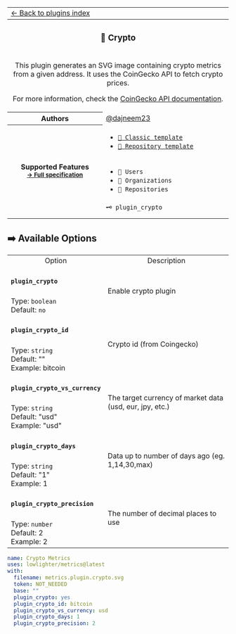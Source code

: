 <!-- Header -->
<table>
  <tr><td colspan="2"><a href="/README.md#-plugins">← Back to plugins index</a></td></tr>
  <tr><th colspan="2"><h3>🧩 Crypto</h3></th></tr>
  <tr><td colspan="2" align="center">
    <p>This plugin generates an SVG image containing crypto metrics from a given address. It uses the CoinGecko API to fetch crypto prices.</p>
    <p>For more information, check the <a href="https://www.coingecko.com/vi/api/documentation">CoinGecko API documentation</a>.</p>
  </td></tr>
  <tr><th>Authors</th><td><a href="https://github.com/dajneem23">@dajneem23</a></td></tr>
  <tr>
    <th rowspan="3">Supported Features<br><sub><a href="metadata.yml">→ Full specification</a></sub></th>
    <td>
      <ul>
        <li><a href="/source/templates/classic/README.md"><code>📗 Classic template</code></a></li>
        <li><a href="/source/templates/repository/README.md"><code>📘 Repository template</code></a></li>
      </ul>
    </td>
  </tr>
  <tr>
    <td>
      <ul>
        <li><code>👤 Users</code></li>
        <li><code>👥 Organizations</code></li>
        <li><code>📓 Repositories</code></li>
      </ul>
    </td>
  </tr>
  <tr>
    <td><code>🗝️ plugin_crypto</code></td>
  </tr>
  <tr>
    <td colspan="2" align="center">
      <img src="https://via.placeholder.com/468x60?text=No%20preview%20available" alt=""></img>
      <img width="900" height="1" alt="">
    </td>
  </tr>
</table>
<!-- /Header -->

## ➡️ Available Options

<!-- Options -->
<table>
  <tr>
    <td align="center" nowrap="nowrap">Option</td><td align="center" nowrap="nowrap">Description</td>
  </tr>
  <tr>
    <td nowrap="nowrap"><h4><code>plugin_crypto</code></h4></td>
    <td rowspan="2"><p>Enable crypto plugin</p><img width="900" height="1" alt=""></td>
  </tr>
  <tr>
    <td nowrap="nowrap">Type: <code>boolean</code><br>Default: <code>no</code><br></td>
  </tr>
  <tr>
    <td nowrap="nowrap"><h4><code>plugin_crypto_id</code></h4></td>
    <td rowspan="2"><p>Crypto id (from Coingecko)</p><img width="900" height="1" alt=""></td>
  </tr>
  <tr>
    <td nowrap="nowrap">Type: <code>string</code><br>Default: ""<br>Example: bitcoin<br></td>
  </tr>
  <tr>
    <td nowrap="nowrap"><h4><code>plugin_crypto_vs_currency</code></h4></td>
    <td rowspan="2"><p>The target currency of market data (usd, eur, jpy, etc.)</p><img width="900" height="1" alt=""></td>
  </tr>
  <tr>
    <td nowrap="nowrap">Type: <code>string</code><br>Default: "usd"<br>Example: "usd"<br></td>
  </tr>
  <tr>
    <td nowrap="nowrap"><h4><code>plugin_crypto_days</code></h4></td>
    <td rowspan="2"><p>Data up to number of days ago (eg. 1,14,30,max)</p><img width="900" height="1" alt=""></td>
  </tr>
  <tr>
    <td nowrap="nowrap">Type: <code>string</code><br>Default: "1"<br>Example: 1<br></td>
  </tr>
  <tr>
    <td nowrap="nowrap"><h4><code>plugin_crypto_precision</code></h4></td>
    <td rowspan="2"><p>The number of decimal places to use</p><img width="900" height="1" alt=""></td>
  </tr>
  <tr>
    <td nowrap="nowrap">Type: <code>number</code><br>Default: 2<br>Example: 2<br></td>
  </tr>
</table>
<!-- /Options -->

<!--examples-->

```yaml
name: Crypto Metrics
uses: lowlighter/metrics@latest
with:
  filename: metrics.plugin.crypto.svg
  token: NOT_NEEDED
  base: ""
  plugin_crypto: yes
  plugin_crypto_id: bitcoin
  plugin_crypto_vs_currency: usd
  plugin_crypto_days: 1
  plugin_crypto_precision: 2
```
<!--/examples-->
